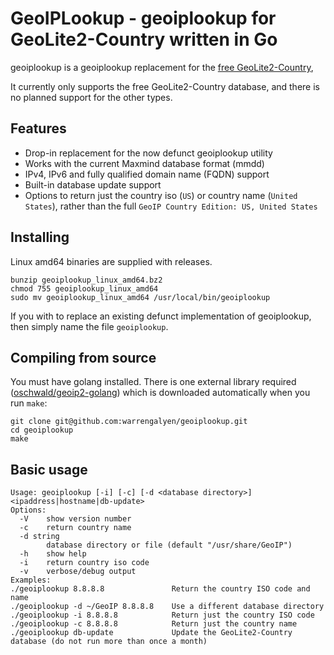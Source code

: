 # GeoIPLookup - geoiplookup for GeoLite2-Country written in Go

geoiplookup is a geoiplookup replacement for the [free GeoLite2-Country](https://dev.maxmind.com/geoip/geoip2/geolite2/),

It currently only supports the free GeoLite2-Country database, and there is no planned support for the other types.


## Features

- Drop-in replacement for the now defunct geoiplookup utility
- Works with the current Maxmind database format (mmdd)
- IPv4, IPv6 and fully qualified domain name (FQDN) support
- Built-in database update support
- Options to return just the country iso (`US`) or country name (`United States`), rather than the full `GeoIP Country Edition: US, United States`


## Installing

Linux amd64 binaries are supplied with releases.

```
bunzip geoiplookup_linux_amd64.bz2
chmod 755 geoiplookup_linux_amd64
sudo mv geoiplookup_linux_amd64 /usr/local/bin/geoiplookup
```

If you with to replace an existing defunct implementation of geoiplookup, then simply name the file `geoiplookup`.


## Compiling from source

You must have golang installed. There is one external library required ([oschwald/geoip2-golang](github.com/oschwald/geoip2-golang)) which is downloaded automatically when you run `make`:

```
git clone git@github.com:warrengalyen/geoiplookup.git
cd geoiplookup
make
```

## Basic usage
```
Usage: geoiplookup [-i] [-c] [-d <database directory>] <ipaddress|hostname|db-update>
Options:
  -V	show version number
  -c	return country name
  -d string
    	database directory or file (default "/usr/share/GeoIP")
  -h	show help
  -i	return country iso code
  -v	verbose/debug output
Examples:
./geoiplookup 8.8.8.8			    Return the country ISO code and name
./geoiplookup -d ~/GeoIP 8.8.8.8	Use a different database directory
./geoiplookup -i 8.8.8.8			Return just the country ISO code
./geoiplookup -c 8.8.8.8			Return just the country name
./geoiplookup db-update			    Update the GeoLite2-Country database (do not run more than once a month)
```
